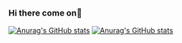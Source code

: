 ### Hi there come on👋

[![Anurag's GitHub stats](https://github-readme-stats.vercel.app/api?username=rodolfo-code)](https://github.com/anuraghazra/github-readme-stats)
[![Anurag's GitHub stats](https://github-readme-stats.vercel.app/api?username=rodolfo-code&hide=stars)](https://github.com/anuraghazra/github-readme-stats)

<!--
**rodolfo-code/rodolfo-code** is a ✨ _special_ ✨ repository because its `README.md` (this file) appears on your GitHub profile.

Here are some ideas to get you started:
- 🔭 I’m currently working on ...
- 🌱 I’m currently learning ...
- 👯 I’m looking to collaborate on ...
- 🤔 I’m looking for help with ...
- 💬 Ask me about ...
- 📫 How to reach me: ...
- 😄 Pronouns: ...
- ⚡ Fun fact: ...
-->
